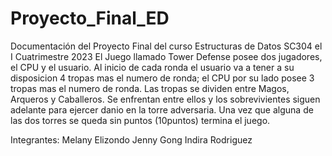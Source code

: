 # Proyecto_Final_ED
Documentación del Proyecto Final del curso Estructuras de Datos SC304 el I Cuatrimestre 2023
El Juego llamado Tower Defense posee dos jugadores, el CPU y el usuario. 
Al inicio de cada ronda el usuario va a tener a su disposicion 4 tropas mas el numero de ronda; el CPU por su lado posee 3 tropas mas el numero de ronda.
Las tropas se dividen entre Magos, Arqueros y Caballeros. Se enfrentan entre ellos y los sobrevivientes siguen adelante para ejercer danio en la torre adversaria.
Una vez que alguna de las dos torres se queda sin puntos (10puntos) termina el juego.

Integrantes:
Melany Elizondo
Jenny Gong
Indira Rodriguez
